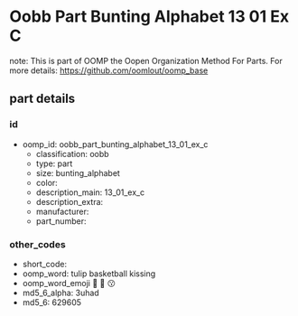# Oobb Part Bunting Alphabet 13 01 Ex C  

note: This is part of OOMP the Oopen Organization Method For Parts. For more details: https://github.com/oomlout/oomp_base

##  part details





### id
* oomp_id: oobb_part_bunting_alphabet_13_01_ex_c
  * classification: oobb
  * type: part
  * size: bunting_alphabet
  * color: 
  * description_main: 13_01_ex_c
  * description_extra: 
  * manufacturer: 
  * part_number: 

### other_codes
* short_code: 
* oomp_word: tulip basketball kissing
* oomp_word_emoji :tulip: :basketball: :kissing:
* md5_6_alpha: 3uhad
* md5_6: 629605